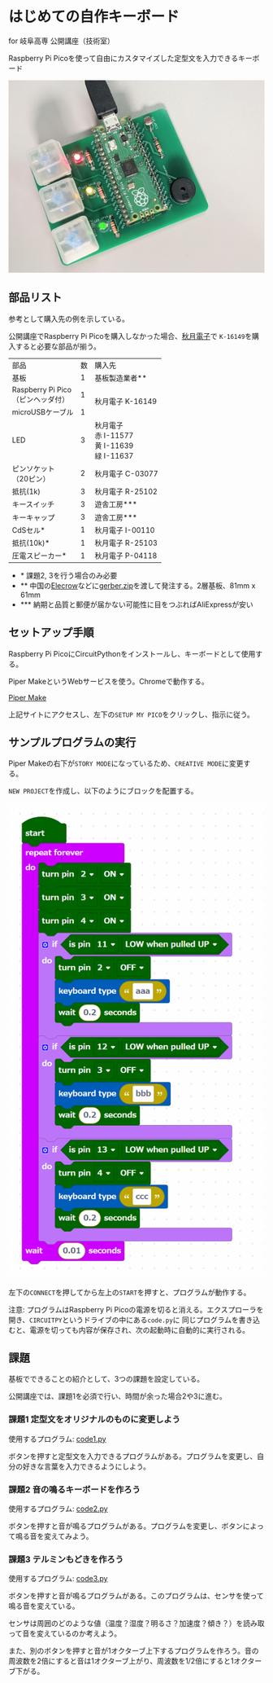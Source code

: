 # はじめての自作キーボード

for 岐阜高専 公開講座（技術室）

Raspberry Pi Picoを使って自由にカスタマイズした定型文を入力できるキーボード

![](img/keyboard.jpg)

## 部品リスト

参考として購入先の例を示している。

公開講座でRaspberry Pi Picoを購入しなかった場合、[秋月電子](https://akizukidenshi.com/catalog/)で
`K-16149`を購入すると必要な部品が揃う。

<table>
	<tr>
		<td>部品</td>
		<td>数</td>
		<td>購入先</td>
	</tr>
	<tr>
		<td>基板</td>
		<td>1</td>
		<td>基板製造業者**</td>
	</tr>
	<tr>
		<td>Raspberry Pi Pico<br>（ピンヘッダ付）</td>
		<td>1</td>
		<td rowspan="2">秋月電子 K-16149</td>
	</tr>
	<tr>
		<td>microUSBケーブル</td>
		<td>1</td>
	</tr>
	<tr>
		<td>LED</td>
		<td>3</td>
		<td>秋月電子<br>赤 I-11577<br>黄 I-11639<br>緑 I-11637</td>
	</tr>
	<tr>
		<td>ピンソケット<br>（20ピン）</td>
		<td>2</td>
		<td>秋月電子 C-03077</td>
	</tr>
	<tr>
		<td>抵抗(1k)</td>
		<td>3</td>
		<td>秋月電子 R-25102</td>
	</tr>
	<tr>
		<td>キースイッチ</td>
		<td>3</td>
		<td>遊舎工房***</td>
	</tr>
	<tr>
		<td>キーキャップ</td>
		<td>3</td>
		<td>遊舎工房***</td>
	</tr>
	<tr>
		<td>CdSセル*</td>
		<td>1</td>
		<td>秋月電子 I-00110</td>
	</tr>
	<tr>
		<td>抵抗(10k)*</td>
		<td>1</td>
		<td>秋月電子 R-25103</td>
	</tr>
	<tr>
		<td>圧電スピーカー*</td>
		<td>1</td>
		<td>秋月電子 P-04118</td>
	</tr>
</table>

- \* 課題2, 3を行う場合のみ必要
- ** 中国の[Elecrow](https://www.elecrow.com/)などに[gerber.zip](./gerber.zip)を渡して発注する。2層基板、81mm x 61mm
- *** 納期と品質と郵便が届かない可能性に目をつぶればAliExpressが安い

## セットアップ手順

Raspberry Pi PicoにCircuitPythonをインストールし、キーボードとして使用する。

Piper MakeというWebサービスを使う。Chromeで動作する。

[Piper Make](https://make.playpiper.com/)

上記サイトにアクセスし、左下の`SETUP MY PICO`をクリックし、指示に従う。

## サンプルプログラムの実行

Piper Makeの右下が`STORY MODE`になっているため、`CREATIVE MODE`に変更する。

`NEW PROJECT`を作成し、以下のようにブロックを配置する。

![](img/sample_block.png)

左下の`CONNECT`を押してから左上の`START`を押すと、プログラムが動作する。

注意: プログラムはRaspberry Pi Picoの電源を切ると消える。エクスプローラを開き、`CIRCUITPY`というドライブの中にある`code.py`に
同じプログラムを書き込むと、電源を切っても内容が保存され、次の起動時に自動的に実行される。

## 課題

基板でできることの紹介として、3つの課題を設定している。

公開講座では、課題1を必須で行い、時間が余った場合2や3に進む。

### 課題1 定型文をオリジナルのものに変更しよう

使用するプログラム: [code1.py](./code1.py)

ボタンを押すと定型文を入力できるプログラムがある。プログラムを変更し、自分の好きな言葉を入力できるようにしよう。

### 課題2 音の鳴るキーボードを作ろう

使用するプログラム: [code2.py](./code2.py)

ボタンを押すと音が鳴るプログラムがある。プログラムを変更し、ボタンによって鳴る音を変えてみよう。

### 課題3 テルミンもどきを作ろう

使用するプログラム: [code3.py](./code3.py)

ボタンを押すと音が鳴るプログラムがある。このプログラムは、センサを使って鳴る音を変えている。

センサは周囲のどのような値（温度？湿度？明るさ？加速度？傾き？）を読み取って音を変えているのか考えよう。

また、別のボタンを押すと音が1オクターブ上下するプログラムを作ろう。音の周波数を2倍にすると音は1オクターブ上がり、周波数を1/2倍にすると1オクターブ下がる。
